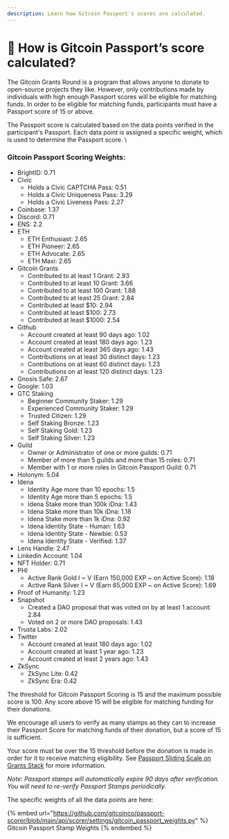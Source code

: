 ```yaml
---
description: Learn how Gitcoin Passport's scores are calculated.
---
```


# 🤔 How is Gitcoin Passport’s score calculated?

The Gitcoin Grants Round is a program that allows anyone to donate to open-source projects they like. However, only contributions made by individuals with high enough Passport scores will be eligible for matching funds. In order to be eligible for matching funds, participants must have a Passport score of 15 or above.

The Passport score is calculated based on the data points verified in the participant's Passport. Each data point is assigned a specific weight, which is used to determine the Passport score. \


### &#x20;Gitcoin Passport Scoring Weights:&#x20;

* BrightID: 0.71
* Civic
  * Holds a Civic CAPTCHA Pass: 0.51
  * Holds a Civic Uniqueness Pass: 3.29
  * Holds a Civic Liveness Pass: 2.27
* Coinbase: 1.37
* Discord: 0.71
* ENS: 2.2
* ETH
  * ETH Enthusiast: 2.65
  * ETH Pioneer: 2.65
  * ETH Advocate: 2.65
  * ETH Maxi: 2.65
* Gitcoin Grants
  * Contributed to at least 1 Grant: 2.93
  * Contributed to at least 10 Grant: 3.66
  * Contributed to at least 100 Grant: 1.88
  * Contributed to at least 25 Grant: 2.84
  * Contributed at least $10: 2.94
  * Contributed at least $100: 2.73
  * Contributed at least $1000: 2.54
* Github
  * Account created at least 90 days ago: 1.02
  * Account created at least 180 days ago: 1.23
  * Account created at least 365 days ago: 1.43
  * Contributions on at least 30 distinct days: 1.23
  * Contributions on at least 60 distinct days: 1.23
  * Contributions on at least 120 distinct days: 1.23
* Gnosis Safe: 2.67
* Google: 1.03
* GTC Staking
  * Beginner Community Staker: 1.29
  * Experienced Community Staker: 1.29
  * Trusted Citizen: 1.29
  * Self Staking Bronze: 1.23
  * Self Staking Gold: 1.23
  * Self Staking Silver: 1.23
* Guild
  * Owner or Administrator of one or more guilds: 0.71
  * Member of more than 5 guilds and more than 15 roles: 0.71
  * Member with 1 or more roles in Gitcoin Passport Guild: 0.71
* Holonym: 5.04
* Idena
  * Identity Age more than 10 epochs: 1.5
  * Identity Age more than 5 epochs: 1.5
  * Idena Stake more than 100k iDna: 1.43
  * Idena Stake more than 10k iDna: 1.18
  * Idena Stake more than 1k iDna: 0.92
  * Idena Identity State - Human: 1.63
  * Idena Identity State - Newbie: 0.53
  * Idena Identity State - Verified: 1.37
* Lens Handle: 2.47
* Linkedin Account: 1.04
* NFT Holder: 0.71
* PHI
  * Active Rank Gold I \~ V (Earn 150,000 EXP \~ on Active Score): 1.18
  * Active Rank Silver I \~ V (Earn 65,000 EXP \~ on Active Score): 1.69
* Proof of Humanity: 1.23
* Snapshot
  * Created a DAO proposal that was voted on by at least 1 account: 2.84
  * Voted on 2 or more DAO proposals: 1.43
* Trusta Labs: 2.02
* Twitter
  * Account created at least 180 days ago: 1.02
  * Account created at least 1 year ago: 1.23
  * Account created at least 2 years ago: 1.43
* ZkSync
  * ZkSync Lite: 0.42
  * ZkSync Era: 0.42

The threshold for Gitcoin Passport Scoring is 15 and the maximum possible score is 100. Any score above 15 will be eligible for matching funding for their donations.

We encourage all users to verify as many stamps as they can to increase their Passport Score for matching funds of their donation, but a score of 15 is sufficient.&#x20;

Your score must be over the 15 threshold before the donation is made in order for it to receive matching eligibility. See [Passport Sliding Scale on Grants Stack](../../gitcoin-grants-program/passport-sliding-scale-on-grants-stack.md) for more information.

_Note: Passport stamps will automatically expire 90 days after verification. You will need to re-verify Passport Stamps periodically._

The specific weights of all the data points are here:

{% embed url="https://github.com/gitcoinco/passport-scorer/blob/main/api/scorer/settings/gitcoin_passport_weights.py" %}
Gitcoin Passport Stamp Weights
{% endembed %}
